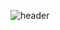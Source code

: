 ![header](https://capsule-render.vercel.app/api?type=transparent&color=auto&section=header&text=ゆうじょう&%20&render&desc=안녕하세요&height=500%20capsule%20renderfontSize=90)
